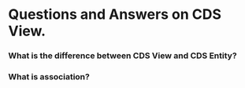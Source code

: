 # Questions and Answers on CDS View.

### What is the difference between CDS View and CDS Entity?

### What is association?
